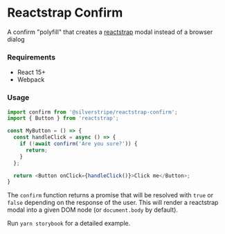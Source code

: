 # Reactstrap Confirm

A confirm "polyfill" that creates a [reactstrap](https://reactstrap.github.io/) modal instead of a browser dialog

### Requirements

- React 15+
- Webpack

### Usage

```typescript jsx
import confirm from '@silverstripe/reactstrap-confirm';
import { Button } from 'reactstrap';

const MyButton = () => {
  const handleClick = async () => {
    if (!await confirm('Are you sure?')) {
      return;
    }
  };

  return <Button onClick={handleClick()}>Click me</Button>;  
}
```

The `confirm` function returns a promise that will be resolved with `true` or `false` depending on the response of the 
user. This will render a reactstrap modal into a given DOM node (or `document.body` by default).

Run `yarn storybook` for a detailed example.
